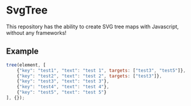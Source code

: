 # SvgTree
This repository has the ability to create SVG tree maps with Javascript, without any frameworks!

## Example
```javascript
tree(element, [
    {"key": "test1", "text": "test 1", targets: ["test3", "test5"]},
    {"key": "test2", "text": "test 2", targets: ["test3"]},
    {"key": "test3", "text": "test 3"},
    {"key": "test4", "text": "test 4"},
    {"key": "test5", "text": "test 5"}
], {});
```
